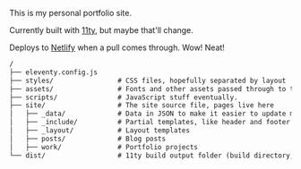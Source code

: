 This is my personal portfolio site.

Currently built with [11ty](https://www.11ty.dev/), but maybe that'll change.

Deploys to [Netlify](https://www.netlify.com/) when a pull comes through. Wow! Neat!

```txt
/
├── eleventy.config.js
├── styles/                # CSS files, hopefully separated by layout
├── assets/                # Fonts and other assets passed through to the build
├── scripts/               # JavaScript stuff eventually.
├── site/                  # The site source file, pages live here
│   ├── _data/             # Data in JSON to make it easier to update meta stuff
│   ├── _include/          # Partial templates, like header and footer
│   ├── _layout/           # Layout templates
│   ├── posts/             # Blog posts
│   ├── work/              # Portfolio projects
└── dist/                  # 11ty build output folder (build directory, created by 11ty)
```
